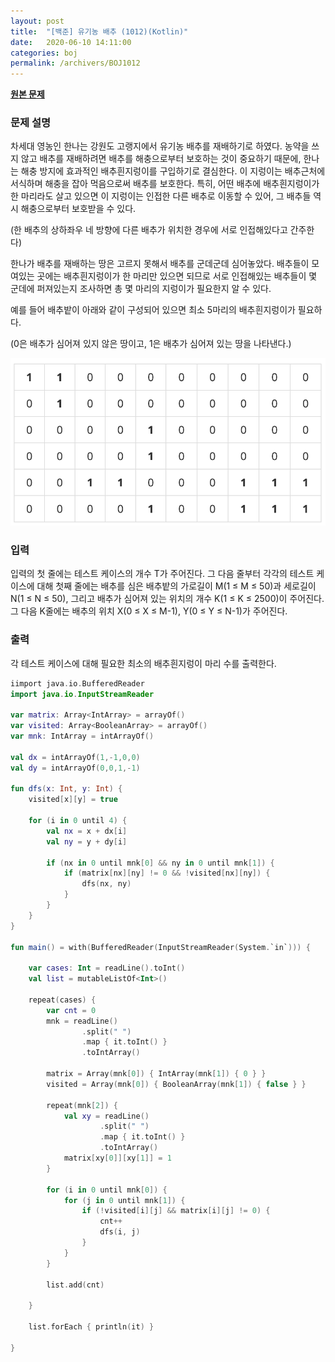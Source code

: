 ```yaml
---
layout: post
title:  "[백준] 유기농 배추 (1012)(Kotlin)"
date:   2020-06-10 14:11:00
categories: boj
permalink: /archivers/BOJ1012
---
```


**[원본 문제](https://www.acmicpc.net/problem/1012)**

### 문제 설명

차세대 영농인 한나는 강원도 고랭지에서 유기농 배추를 재배하기로 하였다. 농약을 쓰지 않고 배추를 재배하려면 배추를 해충으로부터 보호하는 것이 중요하기 때문에, 한나는 해충 방지에 효과적인 배추흰지렁이를 구입하기로 결심한다. 이 지렁이는 배추근처에 서식하며 해충을 잡아 먹음으로써 배추를 보호한다. 특히, 어떤 배추에 배추흰지렁이가 한 마리라도 살고 있으면 이 지렁이는 인접한 다른 배추로 이동할 수 있어, 그 배추들 역시 해충으로부터 보호받을 수 있다.

(한 배추의 상하좌우 네 방향에 다른 배추가 위치한 경우에 서로 인접해있다고 간주한다)

한나가 배추를 재배하는 땅은 고르지 못해서 배추를 군데군데 심어놓았다. 배추들이 모여있는 곳에는 배추흰지렁이가 한 마리만 있으면 되므로 서로 인접해있는 배추들이 몇 군데에 퍼져있는지 조사하면 총 몇 마리의 지렁이가 필요한지 알 수 있다.

예를 들어 배추밭이 아래와 같이 구성되어 있으면 최소 5마리의 배추흰지렁이가 필요하다.

(0은 배추가 심어져 있지 않은 땅이고, 1은 배추가 심어져 있는 땅을 나타낸다.)

![그림 1](/images/boj1012-1.png)


### 입력

입력의 첫 줄에는 테스트 케이스의 개수 T가 주어진다. 그 다음 줄부터 각각의 테스트 케이스에 대해 첫째 줄에는 배추를 심은 배추밭의 가로길이 M(1 ≤ M ≤ 50)과 세로길이 N(1 ≤ N ≤ 50), 그리고 배추가 심어져 있는 위치의 개수 K(1 ≤ K ≤ 2500)이 주어진다. 그 다음 K줄에는 배추의 위치 X(0 ≤ X ≤ M-1), Y(0 ≤ Y ≤ N-1)가 주어진다.


### 출력

각 테스트 케이스에 대해 필요한 최소의 배추흰지렁이 마리 수를 출력한다.



```kotlin
iimport java.io.BufferedReader
import java.io.InputStreamReader

var matrix: Array<IntArray> = arrayOf()
var visited: Array<BooleanArray> = arrayOf()
var mnk: IntArray = intArrayOf()

val dx = intArrayOf(1,-1,0,0)
val dy = intArrayOf(0,0,1,-1)

fun dfs(x: Int, y: Int) {
    visited[x][y] = true

    for (i in 0 until 4) {
        val nx = x + dx[i]
        val ny = y + dy[i]

        if (nx in 0 until mnk[0] && ny in 0 until mnk[1]) {
            if (matrix[nx][ny] != 0 && !visited[nx][ny]) {
                dfs(nx, ny)
            }
        }
    }
}

fun main() = with(BufferedReader(InputStreamReader(System.`in`))) {

    var cases: Int = readLine().toInt()
    val list = mutableListOf<Int>()

    repeat(cases) {
        var cnt = 0
        mnk = readLine()
                .split(" ")
                .map { it.toInt() }
                .toIntArray()

        matrix = Array(mnk[0]) { IntArray(mnk[1]) { 0 } }
        visited = Array(mnk[0]) { BooleanArray(mnk[1]) { false } }

        repeat(mnk[2]) {
            val xy = readLine()
                    .split(" ")
                    .map { it.toInt() }
                    .toIntArray()
            matrix[xy[0]][xy[1]] = 1
        }

        for (i in 0 until mnk[0]) {
            for (j in 0 until mnk[1]) {
                if (!visited[i][j] && matrix[i][j] != 0) {
                    cnt++
                    dfs(i, j)
                }
            }
        }

        list.add(cnt)

    }

    list.forEach { println(it) }

}
```

